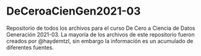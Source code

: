 # DeCeroaCienGen2021-03
Repositorio de todos los archivos para el curso De Cero a Ciencia de Datos Generación 2021-03. La mayoría de los archivos de este repositorio fueron creados por @haydemtzl, sin embargo la información es un acumulado de diferentes fuentes.

